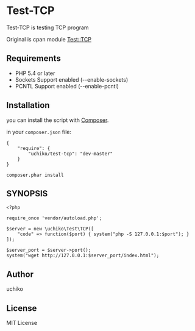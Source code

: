 Test-TCP
=============

Test-TCP is testing TCP program

Original is cpan module [Test::TCP](https://metacpan.org/module/Test::TCP)

Requirements
-------------
* PHP 5.4 or later
* Sockets Support enabled (--enable-sockets)
* PCNTL Support enabled (--enable-pcntl)

Installation
-------------

you can install the script with [Composer](http://getcomposer.org/).

in your `composer.json` file:
```
{
    "require": {
        "uchiko/test-tcp": "dev-master"
    }
}
```

```
composer.phar install
```


SYNOPSIS
-------------

```
<?php

require_once 'vendor/autoload.php';

$server = new \uchiko\Test\TCP([
    "code" => function($port) { system("php -S 127.0.0.1:$port"); }
]);

$server_port = $server->port();
system("wget http://127.0.0.1:$server_port/index.html");
```

Author
-------------
uchiko <memememomo at gmail.com>

License
-------------
MIT License
